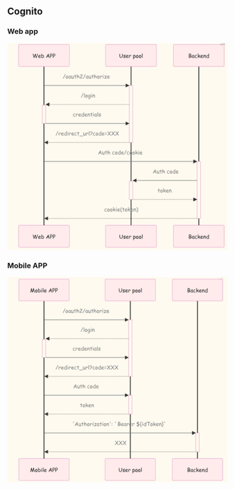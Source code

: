 ## Cognito

### Web app

![web](./Docs/img/web.png)

### Mobile APP
![mobile](./Docs/img/mobile.png)

